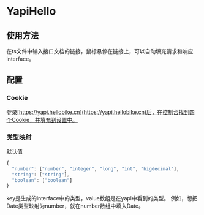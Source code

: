 # YapiHello
## 使用方法
在ts文件中输入接口文档的链接，鼠标悬停在链接上，可以自动填充请求和响应interface。

## 配置

### Cookie

登录[https://yapi.hellobike.cn](https://yapi.hellobike.cn)后，在控制台找到四个Cookie，并填充到设置中。

### 类型映射
默认值
```js
{
  "number": ["number", "integer", "long", "int", "bigdecimal"],
  "string": ["string"],
  "boolean": ["boolean"]
}
```
key是生成的interface中的类型，value数组是在yapi中看到的类型。
例如，想把Date类型映射为number，就在number数组中填入Date。